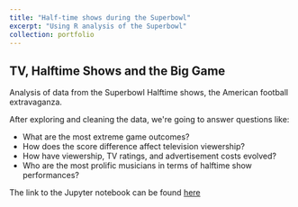 ```yaml
---
title: "Half-time shows during the Superbowl"
excerpt: "Using R analysis of the Superbowl"
collection: portfolio
---
```


## TV, Halftime Shows and the Big Game

Analysis of data from the Superbowl Halftime shows, the American football extravaganza.

After exploring and cleaning the data, we're going to answer questions like:

 * What are the most extreme game outcomes?
 * How does the score difference affect television viewership?
 * How have viewership, TV ratings, and advertisement costs evolved?
 * Who are the most prolific musicians in terms of halftime show performances?

The link to the Jupyter notebook can be found [here](https://github.com/SucismitaChutia/SucismitaChutia.github.io/blob/master/_portfolio/Super%20bowl.ipynb)
